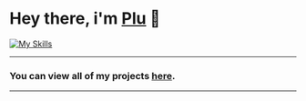 # Hey there, i'm [Plu](https://github.com/simplyplu) 👋

[![My Skills](https://skillicons.dev/icons?i=js,lua,eclipse,powershell,vscode)](https://skillicons.dev)

<hr>

### You can view all of my projects [here](https://github.com/simplyplu?tab=repositories).

<hr>


